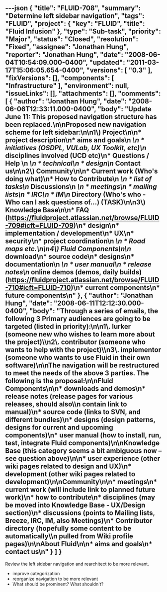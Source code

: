 ---json
{
  "title": "FLUID-708",
  "summary": "Determine left sidebar navigation",
  "tags": "FLUID",
  "project": {
    "key": "FLUID",
    "title": "Fluid Infusion"
  },
  "type": "Sub-task",
  "priority": "Major",
  "status": "Closed",
  "resolution": "Fixed",
  "assignee": "Jonathan Hung",
  "reporter": "Jonathan Hung",
  "date": "2008-06-04T10:54:09.000-0400",
  "updated": "2011-03-17T15:06:05.654-0400",
  "versions": [
    "0.3"
  ],
  "fixVersions": [],
  "components": [
    "Infrastructure"
  ],
  "environment": null,
  "issueLinks": [],
  "attachments": [],
  "comments": [
    {
      "author": "Jonathan Hung",
      "date": "2008-06-06T12:33:11.000-0400",
      "body": "Update June 11: This proposed navigation structure has been replaced.\n\nProposed new navigation scheme for left sidebar:\n\n1\\) Project\n\n* project description\n* aims and goals\n  *\n    * initiatives (OSDPL, VULab, UX Toolkit, etc)\n* disciplines involved (UCD etc)\n* Questions / Help&#x20;\n  *\n    * technical\n    * design\n* Contact us\n\n2\\) Community\n\n* Current work (Who's doing what)\n* How to Contribute\n  *\n    * list of tasks\n* Discussions\n  *\n    * meetings\n    * mailing lists\n    * IRC\n    * IM\n* Directory (Who's who - Who can I ask questions of...) (TASK)\n\n3\\) Knowledge Base\n\n* FAQ (<https://fluidproject.atlassian.net/browse/FLUID-709#icft=FLUID-709>)\n* design\n* implementation / development\n* UX\n* security\n* project coordination\n  *\n    * Road maps etc.\n\n4\\) Fluid Components\n\n* download\n* source code\n* designs\n* documentation\n  *\n    * user manual\n    * release notes\n* online demos (demos, daily builds) (<https://fluidproject.atlassian.net/browse/FLUID-710#icft=FLUID-710>)\n* current components\n* future components\n"
    },
    {
      "author": "Jonathan Hung",
      "date": "2008-06-11T12:12:30.000-0400",
      "body": "Through a series of emails, the following 3 Primary audiences are going to be targeted (listed in priority):\n\n1\\. lurker (someone new who wishes to learn more about the project)\\\n2\\. contributor (someone who wants to help with the project)\\\n3\\. implementor (someone who wants to use Fluid in their own software)\n\nThe navigation will be restructured to meet the needs of the above 3 parties. The following is the proposal:\n\nFluid Components\n\n* downloads and demos\n* release notes (release pages for various releases, should also\\\n  contain link to manual)\n* source code (links to SVN, and different bundles)\n* designs (design patterns, designs for current and upcoming components)\n* user manual (how to install, run, test, integrate Fluid components)\n\nKnowledge Base (this category seems a bit ambiguous now – see question above)\n\n* user experience (other wiki pages related to design and UX)\n* development (other wiki pages related to development)\n\nCommunity\n\n* meetings\n* current work (will include link to planned future work)\n* how to contribute\n* disciplines (may be moved into Knowledge Base - UX/Design section)\n* discussions (points to Mailing lists, Breeze, IRC, IM, also Meetings)\n* Contributor directory (hopefully some content to be automatically\\\n  pulled from Wiki profile pages)\n\nAbout Fluid\n\n* aims and goals\n* contact us\n"
    }
  ]
}
---
Review the left sidebar navigation and rearchitect to be more relevant.

* improve categorization
* reorganize navigation to be more relevant
* What should be prominent? What shouldn't?

        